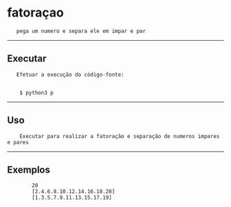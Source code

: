 fatoraçao
================

       pega um numero e separa ele em impar e par

----

Executar
----------

       Efetuar a execução do código-fonte:


        $ python3 p


----

Uso 
---

        Executar para realizar a fatoração e separação de numeros impares e pares

----

Exemplos
-------- 
            20
            [2.4.6.8.10.12.14.16.18.20]
            [1.3.5.7.9.11.13.15.17.19]
